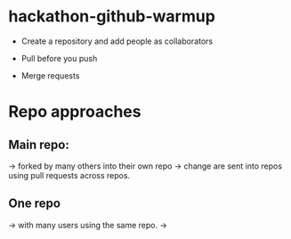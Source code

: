 # hackathon-github-warmup


* Create a repository and add people as collaborators




* Pull before you push
* Merge requests


# Repo approaches

## Main repo:

  -> forked by many others into their own repo
  -> change are sent into repos using pull requests across repos.
  
## One repo 

-> with many users using the same repo.
-> 







